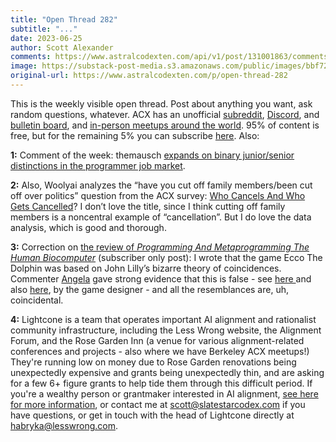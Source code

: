 ```yaml
---
title: "Open Thread 282"
subtitle: "..."
date: 2023-06-25
author: Scott Alexander
comments: https://www.astralcodexten.com/api/v1/post/131001863/comments?&all_comments=true
image: https://substack-post-media.s3.amazonaws.com/public/images/bbf72e84-773b-4193-b8c6-59b1d87093e8_255x255.webp
original-url: https://www.astralcodexten.com/p/open-thread-282
---
```

This is the weekly visible open thread. Post about anything you want, ask random questions, whatever. ACX has an unofficial [subreddit](https://www.reddit.com/r/slatestarcodex/), [Discord](https://discord.gg/RTKtdut), and [bulletin board](https://www.datasecretslox.com/index.php), and [in-person meetups around the world](https://www.lesswrong.com/community?filters%5B0%5D=SSC). 95% of content is free, but for the remaining 5% you can subscribe [here](https://astralcodexten.substack.com/subscribe?). Also:

**1:** Comment of the week: themausch [expands on binary junior/senior distinctions in the programmer job market](https://substack.com/profile/1243656-themausch/note/c-17070012?utm_source=activity_item).

**2:** Also, Woolyai analyzes the “have you cut off family members/been cut off over politics” question from the ACX survey: [Who Cancels And Who Gets Cancelled](https://woolyai.substack.com/p/who-cancels-and-who-gets-canceled)? I don’t love the title, since I think cutting off family members is a noncentral example of “cancellation”. But I do love the data analysis, which is good and thorough.

**3:** Correction on [the review of ](https://astralcodexten.substack.com/p/book-review-programming-and-metaprogramming)_[Programming And Metaprogramming The Human Biocomputer](https://astralcodexten.substack.com/p/book-review-programming-and-metaprogramming)_ (subscriber only post): I wrote that the game Ecco The Dolphin was based on John Lilly’s bizarre theory of coincidences. Commenter [Angela](https://astralcodexten.substack.com/p/book-review-programming-and-metaprogramming/comment/17650570) gave strong evidence that this is false - see [here ](https://twitter.com/edannunziata/status/1261080050910150657)and also [here](https://twitter.com/edannunziata/status/250307896573820928), by the game designer - and all the resemblances are, uh, coincidental.

**4:** Lightcone is a team that operates important AI alignment and rationalist community infrastructure, including the Less Wrong website, the Alignment Forum, and the Rose Garden Inn (a venue for various alignment-related conferences and projects - also where we have Berkeley ACX meetups!) They're running low on money due to Rose Garden renovations being unexpectedly expensive and grants being unexpectedly thin, and are asking for a few 6+ figure grants to help tide them through this difficult period. If you're a wealthy person or grantmaker interested in AI alignment, [see here for more information](https://www.lesswrong.com/posts/9iDw6ugMPk7pmXuyW/lightcone-infrastructure-lesswrong-is-looking-for-funding), or contact me at scott@slatestarcodex.com if you have questions, or get in touch with the head of Lightcone directly at habryka@lesswrong.com.
